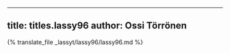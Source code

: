 
---
title: titles.lassy96
author: Ossi Törrönen
---
{% translate_file _lassyt/lassy96/lassy96.md %}